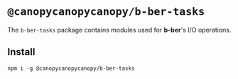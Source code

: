 # `@canopycanopycanopy/b-ber-tasks`

The `b-ber-tasks` package contains modules used for **b-ber**'s I/O operations.

## Install

```
npm i -g @canopycanopycanopy/b-ber-tasks
```
